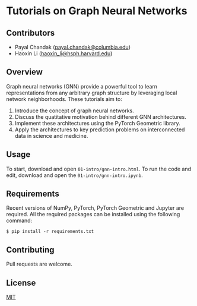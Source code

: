 # Tutorials on Graph Neural Networks

## Contributors
 
* Payal Chandak (payal.chandak@columbia.edu)
* Haoxin Li (haoxin_li@hsph.harvard.edu)

## Overview

Graph neural networks (GNN) provide a powerful tool to learn representations from any arbitrary graph structure by leveraging local network neighborhoods. These tutorials aim to:
  1. Introduce the concept of graph neural networks.
  2. Discuss the quatitative motivation behind different GNN architectures.
  3. Implement these architectures using the PyTorch Geometric library. 
  4. Apply the architectures to key prediction problems on interconnected data in science and medicine. 

## Usage

To start, download and open `01-intro/gnn-intro.html`. To run the code and edit, download and open the `01-intro/gnn-intro.ipynb`. 

## Requirements

Recent versions of NumPy, PyTorch, PyTorch Geometric and Jupyter are required. All the required packages can be installed using the following command: 

    $ pip install -r requirements.txt


## Contributing

Pull requests are welcome.

## License

[MIT](https://choosealicense.com/licenses/mit/)

